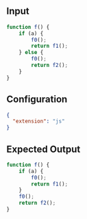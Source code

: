 
## Input
```javascript input
function f() {
    if (a) {
        f0();
        return f1();
    } else {
        f0();
        return f2();
    }
}
```

## Configuration
```json configuration
{
  "extension": "js"
}
```

## Expected Output
```javascript expected output
function f() {
    if (a) {
        f0();
        return f1();
    }
    f0();
    return f2();
}
```
